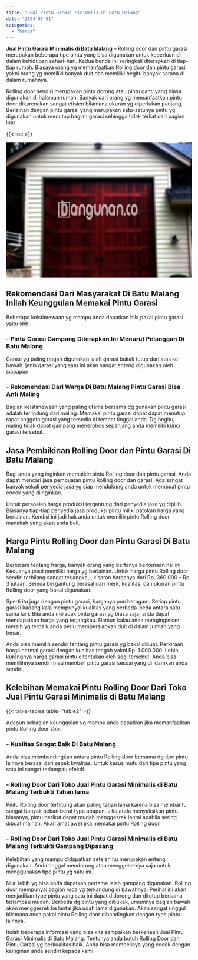 ```yaml
---
title: "Jual Pintu Garasi Minimalis di Batu Malang"
date: "2024-07-01"
categories: 
  - "harga"
---
```


**Jual Pintu Garasi Minimalis di Batu Malang** – Rolling door dan pintu garasi merupakan beberapa tipe pintu yang bisa digunakan untuk keperluan di dalam kehidupan sehari-hari. Kedua benda ini seringkali diterapkan di tiap-tiap rumah. Biasaya orang yg memanfaatkan Rolling door dan pintu garasi yakni orang yg memiliki banyak duit dan memiliki begitu banyak sarana di dalam rumahnya.

Rolling door sendiri merupakan pintu dorong atau pintu ganti yang biasa digunakan di halaman rumah. Banyak dari orang yg memanfaatkan pintu door dikarenakan sangat efisien bilamana ukuran yg diperlukan panjang. Berlainan dengan pintu garasi yang merupakan satu-satunya pintu yg digunakan untuk menutup bagian garasi sehingga tidak terliat dari bagian luar.

{{< toc >}}

![Jual Pintu Garasi Minimalis di Batu Malang](/images/pintu-garasi-32.png)

## Rekomendasi Dari Masyarakat Di Batu Malang Inilah Keunggulan Memakai Pintu Garasi

Beberapa keistimewaan yg mampu anda dapatkan bila pakai pintu garasi yaitu sbb!

### \- Pintu Garasi Gampang Diterapkan Ini Menurut Pelanggan Di Batu Malang

Garasi yg paling ringan digunakan ialah garasi bukak tutup dari atas ke bawah. jenis garasi yang satu ini akan sangat enteng digunakan oleh siapapun.

### \- Rekomendasi Dari Warga Di Batu Malang Pintu Garasi Bisa Anti Maling

Bagian keistimewaan yang paling utama bersama dg gunakan pintu garasi adalah terlindung dari maling. Memakai pintu garasi dapat dapat menutup rapat anggota garasi yang tersedia di tempat tinggal anda. Dg begitu, maling tidak dapat gampang menerobos sepanjang anda memiliki kunci garasi tersebut.

## Jasa Pembikinan Rolling Door dan Pintu Garasi Di Batu Malang

Bagi anda yang inginkan membikin pintu Rolling door dan pintu garasi. Anda dapat mencari jasa pembuatan pintu Rolling door dan garasi. Ada sangat banyak sekali penyedia jasa yg siap mendukung anda untuk membuat pintu cocok yang diinginkan.

Untuk persoalan harga produksi tergantung dari penyedia jasa yg dipilih. Biasanya tiap-tiap penyedia jasa produksi pintu miliki patokan harga yang berlainan. Kondisi ini jadi hak anda untuk memilih pintu Rolling door manakah yang akan anda beli.

## Harga Pintu Rolling Door dan Pintu Garasi Di Batu Malang

Berbicara tentang harga, banyak orang yang bertanya berkenaan hal ini. Keduanya pasti memiliki harga yg berlainan. Untuk harga pintu Rolling door sendiri terbilang sangat terjangkau, kisaran harganya dari Rp. 360.000 – Rp. 3 jutaan. Semua bergantung berasal dari merk, kualitas, dan ukuran pintu Rolling door yang bakal digunakan.

Sperti itu juga dengan pintu garasi, harganya pun beragam. Setiap pintu garasi kadang kala mempunyai kualitas yang berbeda-beda antara satu sama lain. Bila anda melacak pintu garasi yg biasa saja, anda dapat mendapatkan harga yang terjangkau. Namun kalau anda menginginkan meraih yg terbaik anda perlu mempersiapkan duit di dalam jumlah yang besar.

Anda bisa memilih sendiri tentang pintu garasi yg bakal dibuat. Perkiraan harga normal garasi dengan kualitas tengah yakni Rp. 1.000.000. Lebih kurangnya harga garasi pintu ditentukan oleh segi tersebut. Anda bisa memilihnya sendiri mau membeli pintu garasi sesuai yang di idamkan anda sendiri.

## Kelebihan Memakai Pintu Rolling Door Dari Toko Jual Pintu Garasi Minimalis di Batu Malang

{{< table-tables table="table2" >}}

Adapun sebagian keunggulan yg mampu anda dapatkan jika memanfaatkan pintu Rolling door sbb.

### \- Kualitas Sangat Baik Di Batu Malang

Anda bisa membandingkan antara pintu Rolling door bersama dg tipe pintu lainnya berasal dari aspek kwalitas. Untuk kasus mutu dari tipe pintu yang satu ini sangat terlampau efektif.

### \- Rolling Door Dari Toko Jual Pintu Garasi Minimalis di Batu Malang Terbukti Tahan lama

Pintu Rolling door terhitung akan paling tahan lama karena bisa membantu sangat banyak beban berat type apapun. Jika anda menyaksikan pintu biasanya, pintu berikut dapat mudah menggesrek lantai apabila sering dibuat mainan. Akan amat awet jika memakai pintu Rolling door.

### \- Rolling Door Dari Toko Jual Pintu Garasi Minimalis di Batu Malang Terbukti Gampang Dipasang

Kelebihan yang mampu didapatkan setelah itu merupakan enteng digunakan. Anda tinggal mendorong atau menggesernya saja untuk menggunakan tipe pintu yg satu ini.

Nilai lebih yg bisa anda dapatkan pertama ialah gampang digunakan. Rolling door mempunyai bagian roda yg terkandung di bawahnya. Perihal ini akan menjadikan type pintu yang satu ini dapat didorong dan ditutup bersama terlampau mudah. Berbeda dg pintu yang dibukak, umumnya bagian bawah akan menggesrek ke lantai jika udah lama digunakan. Akan sangat unggul bilamana anda pakai pintu Rolling door dibandingkan dengan type pintu lainnya.

Itulah beberapa informasi yang bisa kita sampaikan berkenaan Jual Pintu Garasi Minimalis di Batu Malang. Tentunya anda butuh Rolling Door dan Pintu Garasi yg berkualitas baik. Anda bisa membelinya yang cocok dengan keinginan anda sendiri kepada kami.
